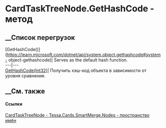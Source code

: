 # CardTaskTreeNode.GetHashCode - метод
##  __Список перегрузок
[GetHashCode()](https://learn.microsoft.com/dotnet/api/system.object.gethashcode#system-
object-gethashcode)| Serves as the default hash function.  
---|---  
[GetHashCode(Int32)](M_Tessa_Cards_SmartMerge_Nodes_CardTaskTreeNode_GetHashCode.htm)|
Получить хэш-код объекта в зависимости от уровня сравнения.  
## __См. также
#### Ссылки
[CardTaskTreeNode - ](T_Tessa_Cards_SmartMerge_Nodes_CardTaskTreeNode.htm)
[Tessa.Cards.SmartMerge.Nodes - пространство
имён](N_Tessa_Cards_SmartMerge_Nodes.htm)
